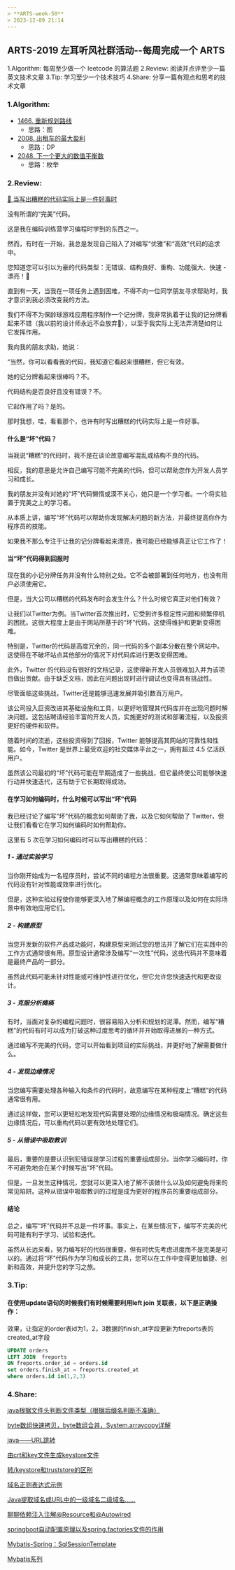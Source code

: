 ```yaml
---
> **ARTS-week-50**
> 2023-12-09 21:14
---
```



## ARTS-2019 左耳听风社群活动--每周完成一个 ARTS
1.Algorithm: 每周至少做一个 leetcode 的算法题
2.Review: 阅读并点评至少一篇英文技术文章
3.Tip: 学习至少一个技术技巧
4.Share: 分享一篇有观点和思考的技术文章

### 1.Algorithm:

- [1466. 重新规划路线](https://leetcode.cn/problems/reorder-routes-to-make-all-paths-lead-to-the-city-zero/submissions/487293168/) 
    + 思路：图
- [2008. 出租车的最大盈利](https://leetcode.cn/problems/maximum-earnings-from-taxi/submissions/487521321/) 
    + 思路：DP
- [2048. 下一个更大的数值平衡数](https://leetcode.cn/problems/next-greater-numerically-balanced-number/submissions/487713494/)
    + 思路：枚举

### 2.Review:

[🚧 当写出糟糕的代码实际上是一件好事时](https://dev.to/evergrowingdev/when-writing-bad-code-is-actually-a-good-thing-2f54)

没有所谓的“完美”代码。

这是我在编码训练营学习编程时学到的东西之一。

然而，有时在一开始，我总是发现自己陷入了对编写“优雅”和“高效”代码的追求中。

您知道您可以引以为豪的代码类型：无错误、结构良好、重构、功能强大、快速 - 漂亮！🌸

直到有一天，当我在一项任务上遇到困难，不得不向一位同学朋友寻求帮助时，我才意识到我必须改变我的方法。

我们不得不为保龄球游戏应用程序制作一个记分牌，我非常执着于让我的记分牌看起来不错（我以前的设计师永远不会放弃🙈），以至于我实际上无法弄清楚如何让它发挥作用。

我向我的朋友求助，她说：

“当然，你可以看看我的代码，我知道它看起来很糟糕，但它有效。

她的记分牌看起来很棒吗？不。

代码结构是否良好且没有错误？不。

它起作用了吗？是的。

那时我想，哇，看看那个，也许有时写出糟糕的代码实际上是一件好事。

#### 什么是“坏”代码？

当我说“糟糕”的代码时，我不是在谈论故意编写混乱或结构不良的代码。

相反，我的意思是允许自己编写可能不完美的代码，但可以帮助您作为开发人员学习和成长。

我的朋友并没有对她的“坏”代码懒惰或漠不关心，她只是一个学习者。一个将实验置于完美之上的学习者。

从本质上讲，编写“坏”代码可以帮助你发现解决问题的新方法，并最终提高你作为程序员的技能。

如果我不那么专注于让我的记分牌看起来漂亮，我可能已经能够真正让它工作了！

#### 当“坏”代码得到回报时
现在我的小记分牌任务并没有什么特别之处。它不会被部署到任何地方，也没有用户必须使用它。

但是，当大公司以糟糕的代码发布时会发生什么？什么时候它真正对他们有效？

让我们以Twitter为例。当Twitter首次推出时，它受到许多稳定性问题和频繁停机的困扰。这很大程度上是由于网站所基于的“坏”代码，这使得维护和更新变得困难。

特别是，Twitter的代码是高度冗余的，同一代码的多个副本分散在整个网站中。这使得在不破坏站点其他部分的情况下对代码库进行更改变得困难。

此外，Twitter 的代码没有很好的文档记录，这使得新开发人员很难加入并为该项目做出贡献。由于缺乏文档，因此在问题出现时进行调试也变得具有挑战性。

尽管面临这些挑战，Twitter还是能够迅速发展并吸引数百万用户。

该公司投入巨资改进其基础设施和工具，以更好地管理其代码库并在出现问题时解决问题。这包括聘请经验丰富的开发人员，实施更好的测试和部署流程，以及投资更好的硬件和软件。

随着时间的流逝，这些投资得到了回报，Twitter 能够提高其网站的可靠性和性能。如今，Twitter 是世界上最受欢迎的社交媒体平台之一，拥有超过 4.5 亿活跃用户。

虽然该公司最初的“坏”代码可能在早期造成了一些挑战，但它最终使公司能够快速行动并快速迭代，这有助于它长期取得成功。

#### 在学习如何编码时，什么时候可以写出“坏”代码

我已经讨论了编写“坏”代码的概念如何帮助了我，以及它如何帮助了 Twitter，但让我们看看它在学习如何编码时如何帮助你。

这里有 5 次在学习如何编码时可以写出糟糕的代码：

##### 1 - 通过实验学习
当你刚开始成为一名程序员时，尝试不同的编程方法很重要。这通常意味着编写的代码没有针对性能或效率进行优化。

但是，这种实验过程使你能够更深入地了解编程概念的工作原理以及如何在实际场景中有效地应用它们。

##### 2 - 构建原型
当您开发新的软件产品或功能时，构建原型来测试您的想法并了解它们在实践中的工作方式通常很有用。原型设计通常涉及编写“一次性”代码，这些代码并不意味着是最终产品的一部分。

虽然此代码可能未针对性能或可维护性进行优化，但它允许您快速迭代和更改设计。

##### 3 - 克服分析瘫痪
有时，当面对复杂的编程问题时，很容易陷入分析和规划的泥潭。然而，编写“糟糕”的代码有时可以成为打破这种过度思考的循环并开始取得进展的一种方式。

通过编写不完美的代码，您可以开始看到项目的实际挑战，并更好地了解需要做什么。

##### 4 - 发现边缘情况
当您编写需要处理各种输入和条件的代码时，故意编写在某种程度上“糟糕”的代码通常很有用。

通过这样做，您可以更轻松地发现代码需要处理的边缘情况和极端情况。确定这些边缘情况后，可以重构代码以更有效地处理它们。

##### 5 - 从错误中吸取教训
最后，重要的是要认识到犯错误是学习过程的重要组成部分。当你学习编码时，你不可避免地会在某个时候写出“坏”代码。

但是，一旦发生这种情况，您就可以更深入地了解不该做什么以及如何避免将来的常见陷阱。这种从错误中吸取教训的过程是成为更好的程序员的重要组成部分。

#### 结论
总之，编写“坏”代码并不总是一件坏事。事实上，在某些情况下，编写不完美的代码可能有利于学习、试验和迭代。

虽然从长远来看，努力编写好的代码很重要，但有时优先考虑进度而不是完美是可以的。通过将“坏”代码作为学习和成长的工具，您可以在工作中变得更加敏捷、创新和高效，并提升您的学习之旅。


### 3.Tip:

#### 在使用update语句的时候我们有时候需要利用left join 关联表，以下是正确操作：

效果，让指定的order表id为1，2，3数据的finish_at字段更新为freports表的created_at字段
```sql
UPDATE orders
LEFT JOIN  freports
ON freports.order_id = orders.id
set orders.finish_at = freports.created_at
where orders.id in(1,2,3)
```

### 4.Share:

[java根据文件头判断文件类型（根据后缀名判断不准确）](https://blog.csdn.net/qq_35140245/article/details/103782017)

[byte数组快速拷贝，byte数组合并，System.arraycopy详解](https://blog.csdn.net/L_fly_J/article/details/113617144)

[java——URL跳转](https://blog.csdn.net/m0_46317063/article/details/129921717)

[由crt和key文件生成keystore文件](https://www.cnblogs.com/tonglin0325/p/11672520.html)

[转/keystore和truststore的区别](https://www.cnblogs.com/gaoxing/p/4805311.html)

[域名正则表达式示例](https://blog.csdn.net/cyan20115/article/details/106552487)

[Java提取域名或URL中的一级域名二级域名......](https://blog.csdn.net/kuluzs/article/details/51986759)

[聊聊依赖注入注解@Resource和@Autowired](https://www.cnblogs.com/felordcn/p/13063802.html)

[springboot自动配置原理以及spring.factories文件的作用](https://blog.csdn.net/nsplnpbjy/article/details/106465719)

[Mybatis-Spring：SqlSessionTemplate](https://www.jianshu.com/p/dfd07cb91c8f)

[Mybatis系列](https://www.jianshu.com/u/9d565e062665)